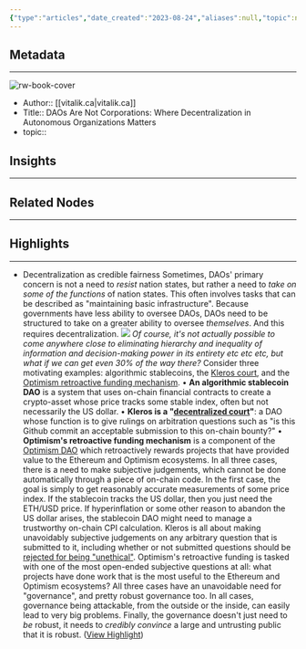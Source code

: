 ```yaml
---
{"type":"articles","date_created":"2023-08-24","aliases":null,"topic":null,"url":"https://vitalik.ca/general/2022/09/20/daos.html","layout":null,"banner":null,"dg-publish":true,"tags":null,"permalink":"/300-biblio/200-articles/da-os-are-not-corporations-where-decentralization-in-autonomous-organizations-matters/","dgPassFrontmatter":true,"created":"2023-10-20T12:44:21.000-05:00","updated":"2023-10-20T12:44:21.000-05:00"}
---
```


## Metadata
---
![rw-book-cover](http://vitalik.ca/images/icon.png)
- Author:: [[vitalik.ca\|vitalik.ca]]
- Title:: DAOs Are Not Corporations: Where Decentralization in Autonomous Organizations Matters
- topic::  



## Insights
---
## Related Nodes
---

## Highlights 
---
- Decentralization as credible fairness
  Sometimes, DAOs' primary concern is not a need to *resist* nation states, but rather a need to *take on some of the functions* of nation states. This often involves tasks that can be described as "maintaining basic infrastructure". Because governments have less ability to oversee DAOs, DAOs need to be structured to take on a greater ability to oversee *themselves*. And this requires decentralization.
  ![](https://vitalik.ca/general/2022/09/20/daos.html/../../../../images/daos/meme.png)
  *Of course, it's not actually possible to come anywhere close to eliminating hierarchy and inequality of information and decision-making power in its entirety etc etc etc, but what if we can get even 30% of the way there?*
  Consider three motivating examples: algorithmic stablecoins, the [Kleros court](https://kleros.io/), and the [Optimism retroactive funding mechanism](https://medium.com/ethereum-optimism/retroactive-public-goods-funding-33c9b7d00f0c).
  • **An algorithmic stablecoin DAO** is a system that uses on-chain financial contracts to create a crypto-asset whose price tracks some stable index, often but not necessarily the US dollar.
  • **Kleros is a "[decentralized court](https://www.reddit.com/r/ethereum/comments/4gigyd/decentralized_court/)"**: a DAO whose function is to give rulings on arbitration questions such as "is this Github commit an acceptable submission to this on-chain bounty?"
  • **Optimism's retroactive funding mechanism** is a component of the [Optimism DAO](https://community.optimism.io/docs/governance/) which retroactively rewards projects that have provided value to the Ethereum and Optimism ecosystems.
  In all three cases, there is a need to make subjective judgements, which cannot be done automatically through a piece of on-chain code. In the first case, the goal is simply to get reasonably accurate measurements of some price index. If the stablecoin tracks the US dollar, then you just need the ETH/USD price. If hyperinflation or some other reason to abandon the US dollar arises, the stablecoin DAO might need to manage a trustworthy on-chain CPI calculation. Kleros is all about making unavoidably subjective judgements on any arbitrary question that is submitted to it, including whether or not submitted questions should be [rejected for being "unethical"](https://snapshot.org/#/kleros.eth/proposal/QmeJjVUgF2o9vrmjx8szvher8Ca6iR2TuTwHGR9KbM1gC9). Optimism's retroactive funding is tasked with one of the most open-ended subjective questions at all: what projects have done work that is the most useful to the Ethereum and Optimism ecosystems?
  All three cases have an unavoidable need for "governance", and pretty robust governance too. In all cases, governance being attackable, from the outside or the inside, can easily lead to very big problems. Finally, the governance doesn't just need to *be* robust, it needs to *credibly convince* a large and untrusting public that it is robust. ([View Highlight](https://read.readwise.io/read/01h8m6rdtmk62sz8p4bwhj8n3q))
